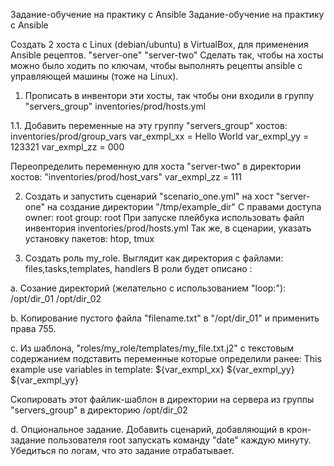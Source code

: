 Задание-обучение на практику с Ansible
Задание-обучение на практику с Ansible
 
Создать 2 хоста с Linux (debian/ubuntu) в VirtualBox, для применения Ansible рецептов.
"server-one"
"server-two"
Сделать так, чтобы на хосты можно было ходить по ключам, чтобы выполнять рецепты ansible c управляющей машины (тоже на Linux).
 
 
1. Прописать в инвентори эти хосты, так чтобы они входили в группу "servers_group"
inventories/prod/hosts.yml
 
1.1. Добавить переменные на эту группу "servers_group" хостов:
inventories/prod/group_vars
var_exmpl_xx = Hello World
var_exmpl_yy = 123321
var_exmpl_zz = 000
 
Переопределить переменную для хоста "server-two" в директории  хостов: "inventories/prod/host_vars"
var_exmpl_zz = 111
 
 
2. Создать и запустить сценарий "scenario_one.yml" на хост "server-one" на создание директории "/tmp/example_dir"
С правами доступа
    owner: root
    group: root
При запуске  плейбука использовать файл инвентория inventories/prod/hosts.yml
Так же, в сценарии, указать установку пакетов: htop, tmux
 
 
3. Создать роль my_role. Выглядит как директория с файлами: files,tasks,templates, handlers
В роли будет описано :
 
a. Созание директорий (желательно с использованием "loop:"):
/opt/dir_01
/opt/dir_02
 
b. Копирование пустого файла "filename.txt" в "/opt/dir_01" и применить права 755.
 
c. Из шаблона, "roles/my_role/templates/my_file.txt.j2" с текстовым содержанием подставить переменные которые определили ранее:
This example use variables in template:
${var_exmpl_xx}
${var_exmpl_yy}
${var_exmpl_yy}
 
 
Скопировать этот файлик-шаблон в директории на сервера из группы "servers_group" в директорию /opt/dir_02
 
d. Опциональное задание. Добавить сценарий, добавляющий в крон-задание пользователя root запускать команду "date" каждую минуту.
Убедиться по логам, что это задание отрабатывает.
